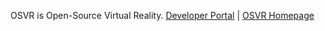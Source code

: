 OSVR is Open-Source Virtual Reality.
[Developer Portal](http://osvr.github.io) | [OSVR Homepage](http://www.osvr.com)
